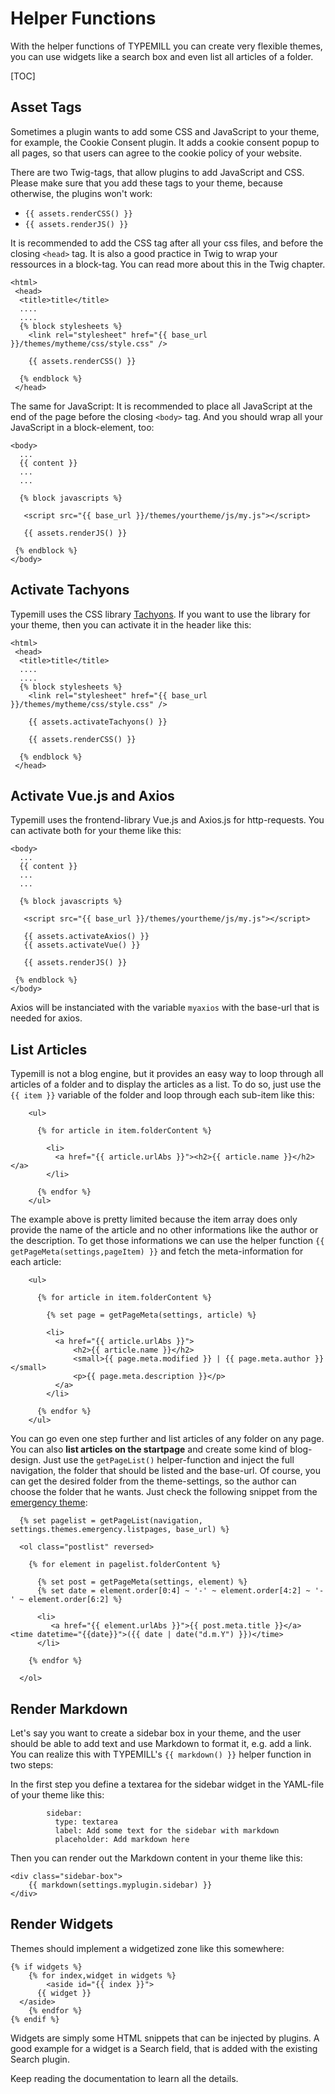 # Helper Functions

With the helper functions of TYPEMILL you can create very flexible themes, you can use widgets like a search box and even list all articles of a folder.

[TOC]

## Asset Tags

Sometimes a plugin wants to add some CSS and JavaScript to your theme, for example, the Cookie Consent plugin. It adds a cookie consent popup to all pages, so that users can agree to the cookie policy of your website.

There are two Twig-tags, that allow plugins to add JavaScript and CSS. Please make sure that you add these tags to your theme, because otherwise, the plugins won't work:

- `{{ assets.renderCSS() }}`
- `{{ assets.renderJS() }}`

It is recommended to add the CSS tag after all your css files, and before the closing `<head>` tag. It is also a good practice in Twig to wrap your ressources in a block-tag. You can read more about this in the Twig chapter.

````
<html>
 <head>
  <title>title</title>
  ....
  ....
  {% block stylesheets %}
    <link rel="stylesheet" href="{{ base_url }}/themes/mytheme/css/style.css" />
		
    {{ assets.renderCSS() }}
			
  {% endblock %}
 </head>
````

The same for JavaScript: It is recommended to place all JavaScript at the end of the page before the closing `<body>` tag. And you should wrap all your JavaScript in a block-element, too:

````
<body>
  ...
  {{ content }}
  ...
  ...
  
  {% block javascripts %}
		
   <script src="{{ base_url }}/themes/yourtheme/js/my.js"></script>
   
   {{ assets.renderJS() }}
		
 {% endblock %}		
</body>
````

## Activate Tachyons

Typemill uses the CSS library [Tachyons](https://tachyons.io/). If you want to use the library for your theme, then you can activate it in the header like this:

````
<html>
 <head>
  <title>title</title>
  ....
  ....
  {% block stylesheets %}
    <link rel="stylesheet" href="{{ base_url }}/themes/mytheme/css/style.css" />

    {{ assets.activateTachyons() }}
    
    {{ assets.renderCSS() }}
      
  {% endblock %}
 </head>
````

## Activate Vue.js and Axios

Typemill uses the frontend-library Vue.js and Axios.js for http-requests. You can activate both for your theme like this:

````
<body>
  ...
  {{ content }}
  ...
  ...
  
  {% block javascripts %}
    
   <script src="{{ base_url }}/themes/yourtheme/js/my.js"></script>
   
   {{ assets.activateAxios() }}
   {{ assets.activateVue() }}

   {{ assets.renderJS() }}
    
 {% endblock %}   
</body>
````

Axios will be instanciated with the variable `myaxios` with the base-url that is needed for axios.

## List Articles

Typemill is not a blog engine, but it provides an easy way to loop through all articles of a folder and to display the articles as a list. To do so, just use the `{{ item }}` variable of the folder and loop through each sub-item like this:

```
    <ul>
      
      {% for article in item.folderContent %}

        <li>
          <a href="{{ article.urlAbs }}"><h2>{{ article.name }}</h2></a>
        </li>
          
      {% endfor %}
    </ul>

```

The example above is pretty limited because the item array does only provide the name of the article and no other informations like the author or the description. To get those informations we can use the helper function `{{ getPageMeta(settings,pageItem) }}` and fetch the meta-information for each article:

```
    <ul>
      
      {% for article in item.folderContent %}

        {% set page = getPageMeta(settings, article) %}

        <li>
          <a href="{{ article.urlAbs }}">
              <h2>{{ article.name }}</h2>
              <small>{{ page.meta.modified }} | {{ page.meta.author }}</small>
              <p>{{ page.meta.description }}</p>
          </a>
        </li>
          
      {% endfor %}
    </ul>

```

You can go even one step further and list articles of any folder on any page. You can also **list articles on the startpage** and create some kind of blog-design. Just use the `getPageList()` helper-function and inject the full navigation, the folder that should be listed and the base-url. Of course, you can get the desired folder from the theme-settings, so the author can choose the folder that he wants. Just check the following snippet from the [emergency theme](https://themes.typemill.net/emergency):

```
  {% set pagelist = getPageList(navigation, settings.themes.emergency.listpages, base_url) %}

  <ol class="postlist" reversed>

    {% for element in pagelist.folderContent %}

      {% set post = getPageMeta(settings, element) %}
      {% set date = element.order[0:4] ~ '-' ~ element.order[4:2] ~ '-' ~ element.order[6:2] %}

      <li>
         <a href="{{ element.urlAbs }}">{{ post.meta.title }}</a> <time datetime="{{date}}">({{ date | date("d.m.Y") }})</time>
      </li>
									
    {% endfor %}

  </ol>
```

## Render Markdown

Let's say you want to create a sidebar box in your theme, and the user should be able to add text and use Markdown to format it, e.g. add a link. You can realize this with TYPEMILL's `{{ markdown() }}` helper function in two steps:

In the first step you define a textarea for the sidebar widget in the YAML-file of your theme like this:

````
        sidebar:
          type: textarea
          label: Add some text for the sidebar with markdown
          placeholder: Add markdown here
````

Then you can render out the Markdown content in your theme like this:

````
<div class="sidebar-box">
    {{ markdown(settings.myplugin.sidebar) }}
</div>
````

## Render Widgets

Themes should implement a widgetized zone like this somewhere:

````
{% if widgets %}
    {% for index,widget in widgets %}
        <aside id="{{ index }}">
      {{ widget }}          
  </aside>
    {% endfor %}
{% endif %}
````

Widgets are simply some HTML snippets that can be injected by plugins. A good example for a widget is a Search field, that is added with the existing Search plugin.

Keep reading the documentation to learn all the details. 
